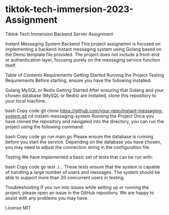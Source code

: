 # tiktok-tech-immersion-2023-Assignment
Tiktok Tech Immersion Backend Server Assignment

Instant Messaging System Backend
This project assignemnt is focused on implementing a backend instant messaging system using Golang based on the Demo template file provided. 
The project does not include a front-end or authentication layer, focusing purely on the messaging service function itself.

Table of Contents
Requirements
Getting Started
Running the Project
Testing
Requirements
Before starting, ensure you have the following installed:

Golang
MySQL or Redis
Getting Started
After ensuring that Golang and your chosen database (MySQL or Redis) are installed, clone this repository to your local machine.

bash
Copy code
git clone https://github.com/your-repo/instant-messaging-system.git
cd instant-messaging-system
Running the Project
Once you have cloned the repository and navigated into the directory, you can run the project using the following command:

bash
Copy code
go run main.go
Please ensure the database is running before you start the service. Depending on the database you have chosen, you may need to adjust the connection string in the configuration file.

Testing
We have implemented a basic set of tests that can be run with:

bash
Copy code
go test ./...
These tests ensure that the system is capable of handling a large number of users and messages. The system should be able to support more than 20 concurrent users in testing.

Troubleshooting
If you run into issues while setting up or running the project, please open an issue in the GitHub repository. We are happy to assist with any problems you may have.

License
MIT
